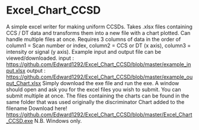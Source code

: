 # Excel_Chart_CCSD
A simple excel writer for making uniform CCSDs. Takes .xlsx files containing CCS / DT data and transforms them into a new file with a chart plotted. Can handle multiple files at once. Requires 3 columns of data in the order of column1 = Scan number or index, column2 = CCS or DT (x axis), column3 = intensity or signal (y axis). Example input and output file can be viewed/downloaded.
input : https://github.com/Edward1292/Excel_Chart_CCSD/blob/master/example_input.xlsx
output : https://github.com/Edward1292/Excel_Chart_CCSD/blob/master/example_ouput_Chart.xlsx
Simply download the exe file and run the exe. A window should open and ask you for the excel files you wish to submit. You can submit multiple at once. The files containing the charts can be found in the same folder that was used originally the discriminator Chart added to the filename 
Download here! https://github.com/Edward1292/Excel_Chart_CCSD/blob/master/Excel_Chart_CCSD.exe
N.B. Windows only.

